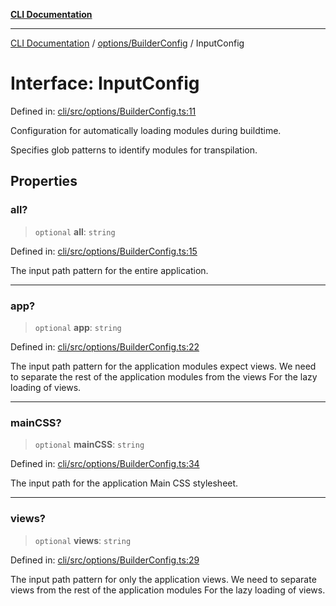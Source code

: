 [**CLI Documentation**](../../../README.md)

***

[CLI Documentation](../../../README.md) / [options/BuilderConfig](../README.md) / InputConfig

# Interface: InputConfig

Defined in: [cli/src/options/BuilderConfig.ts:11](https://github.com/stonemjs/cli/blob/a8ddb59abbd77ddb2870c689c0c7e80297d24c5a/src/options/BuilderConfig.ts#L11)

Configuration for automatically loading modules during buildtime.

Specifies glob patterns to identify modules for transpilation.

## Properties

### all?

> `optional` **all**: `string`

Defined in: [cli/src/options/BuilderConfig.ts:15](https://github.com/stonemjs/cli/blob/a8ddb59abbd77ddb2870c689c0c7e80297d24c5a/src/options/BuilderConfig.ts#L15)

The input path pattern for the entire application.

***

### app?

> `optional` **app**: `string`

Defined in: [cli/src/options/BuilderConfig.ts:22](https://github.com/stonemjs/cli/blob/a8ddb59abbd77ddb2870c689c0c7e80297d24c5a/src/options/BuilderConfig.ts#L22)

The input path pattern for the application modules expect views.
We need to separate the rest of the application modules from the views
For the lazy loading of views.

***

### mainCSS?

> `optional` **mainCSS**: `string`

Defined in: [cli/src/options/BuilderConfig.ts:34](https://github.com/stonemjs/cli/blob/a8ddb59abbd77ddb2870c689c0c7e80297d24c5a/src/options/BuilderConfig.ts#L34)

The input path for the application Main CSS stylesheet.

***

### views?

> `optional` **views**: `string`

Defined in: [cli/src/options/BuilderConfig.ts:29](https://github.com/stonemjs/cli/blob/a8ddb59abbd77ddb2870c689c0c7e80297d24c5a/src/options/BuilderConfig.ts#L29)

The input path pattern for only the application views.
We need to separate views from the rest of the application modules
For the lazy loading of views.
